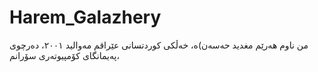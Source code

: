 # Harem_Galazhery
من ناوم  هەرێم مغدید حەسەن)ە، خەڵکی کوردتسانی عێراقم مەوالید ٢٠٠١، دەرچوی پەیمانگای کۆمپیوتەری سۆرانم،
